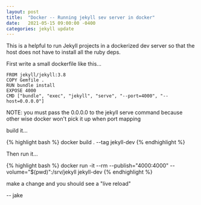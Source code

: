 ```yaml
---
layout: post
title:  "Docker -- Running jekyll sev server in docker"
date:   2021-05-15 09:00:00 -0400
categories: jekyll update
---
```

This is a helpful to run Jekyll projects in a dockerized dev server so that the host does not have to install all the ruby deps.

First write a small dockerfile like this...

```
FROM jekyll/jekyll:3.8
COPY Gemfile .
RUN bundle install
EXPOSE 4000
CMD ["bundle", "exec", "jekyll", "serve", "--port=4000", "--host=0.0.0.0"]
```

NOTE: you must pass the 0.0.0.0 to the jekyll serve command because other wise docker won't pick it up when port mapping

build it...

{% highlight bash %}
docker build . --tag jekyll-dev
{% endhighlight %}

Then run it...

{% highlight bash %}
docker run -it --rm --publish="4000:4000" --volume="$(pwd)":/srv/jekyll jekyll-dev
{% endhighlight %}

make a change and you should see a "live reload"


-- jake
